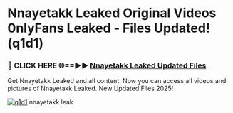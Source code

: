 # Nnayetakk Leaked Original Videos 0nlyFans Leaked - Files Updated! (q1d1)

<h3>🔴 CLICK HERE 🌐==►► <a href="https://tinyurl.com/4seja8ks" rel="nofollow">Nnayetakk Leaked Updated Files</a></h3>

Get Nnayetakk Leaked and all content. Now you can access all videos and pictures of Nnayetakk Leaked. New Updated Files 2025!

[![q1d1](https://i.imgur.com/EWjZXRe.gif)](https://tinyurl.com/4seja8ks)
nnayetakk leak